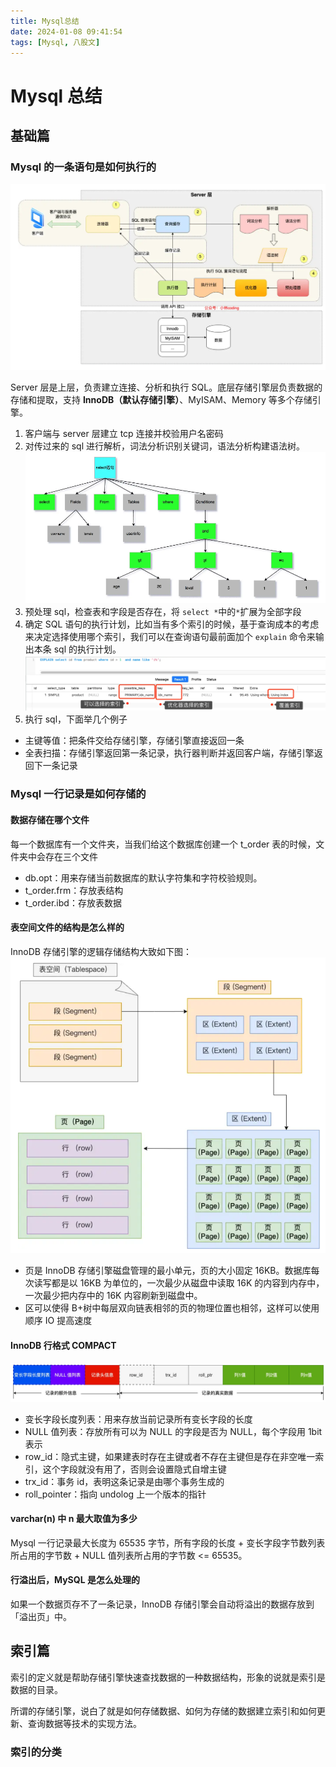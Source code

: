 ```yaml
---
title: Mysql总结
date: 2024-01-08 09:41:54
tags: [Mysql, 八股文]
---
```


# Mysql 总结

## 基础篇

### Mysql 的一条语句是如何执行的

![](https://raw.githubusercontent.com/howard1209a/image-resource/main/note/20240317093516.png)

Server 层是上层，负责建立连接、分析和执行 SQL。底层存储引擎层负责数据的存储和提取，支持 **InnoDB（默认存储引擎）**、MyISAM、Memory 等多个存储引擎。

1. 客户端与 server 层建立 tcp 连接并校验用户名密码
2. 对传过来的 sql 进行解析，词法分析识别关键词，语法分析构建语法树。
   ![](https://raw.githubusercontent.com/howard1209a/image-resource/main/note/20240317094400.png)
3. 预处理 sql，检查表和字段是否存在，将 `select *`中的`*`扩展为全部字段
4. 确定 SQL 语句的执行计划，比如当有多个索引的时候，基于查询成本的考虑来决定选择使用哪个索引，我们可以在查询语句最前面加个 `explain` 命令来输出本条 sql 的执行计划。
   ![](https://raw.githubusercontent.com/howard1209a/image-resource/main/note/20240317095333.png)
5. 执行 sql，下面举几个例子

- 主键等值：把条件交给存储引擎，存储引擎直接返回一条
- 全表扫描：存储引擎返回第一条记录，执行器判断并返回客户端，存储引擎返回下一条记录

### Mysql 一行记录是如何存储的

#### 数据存储在哪个文件

每一个数据库有一个文件夹，当我们给这个数据库创建一个 t_order 表的时候，文件夹中会存在三个文件

- db.opt：用来存储当前数据库的默认字符集和字符校验规则。
- t_order.frm：存放表结构
- t_order.ibd：存放表数据

#### 表空间文件的结构是怎么样的

InnoDB 存储引擎的逻辑存储结构大致如下图：
![](https://raw.githubusercontent.com/howard1209a/image-resource/main/note/20240317102558.png)

- 页是 InnoDB 存储引擎磁盘管理的最小单元，页的大小固定 16KB。数据库每次读写都是以 16KB 为单位的，一次最少从磁盘中读取 16K 的内容到内存中，一次最少把内存中的 16K 内容刷新到磁盘中。
- 区可以使得 B+树中每层双向链表相邻的页的物理位置也相邻，这样可以使用顺序 IO 提高速度

#### InnoDB 行格式 COMPACT

![](https://raw.githubusercontent.com/howard1209a/image-resource/main/note/20240317103104.png)

- 变长字段长度列表：用来存放当前记录所有变长字段的长度
- NULL 值列表：存放所有可以为 NULL 的字段是否为 NULL，每个字段用 1bit 表示
- row_id：隐式主键，如果建表时存在主键或者不存在主键但是存在非空唯一索引，这个字段就没有用了，否则会设置隐式自增主键
- trx_id：事务 id，表明这条记录是由哪个事务生成的
- roll_pointer：指向 undolog 上一个版本的指针

#### varchar(n) 中 n 最大取值为多少

Mysql 一行记录最大长度为 65535 字节，所有字段的长度 + 变长字段字节数列表所占用的字节数 + NULL 值列表所占用的字节数 <= 65535。

#### 行溢出后，MySQL 是怎么处理的

如果一个数据页存不了一条记录，InnoDB 存储引擎会自动将溢出的数据存放到「溢出页」中。

## 索引篇

索引的定义就是帮助存储引擎快速查找数据的一种数据结构，形象的说就是索引是数据的目录。

所谓的存储引擎，说白了就是如何存储数据、如何为存储的数据建立索引和如何更新、查询数据等技术的实现方法。

### 索引的分类
